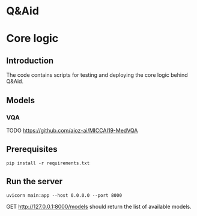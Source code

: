 # Q&Aid
# Core logic

## Introduction

The code contains scripts for testing and deploying the core logic behind Q&Aid.

## Models

### VQA
TODO
https://github.com/aioz-ai/MICCAI19-MedVQA


## Prerequisites

```
pip install -r requirements.txt
```

## Run the server

```
uvicorn main:app --host 0.0.0.0 --port 8000
```

GET http://127.0.0.1:8000/models should return the list of available models.